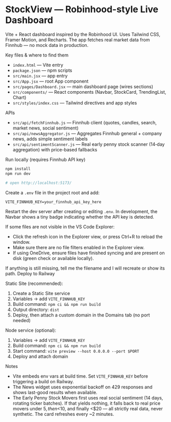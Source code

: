 # StockView — Robinhood-style Live Dashboard

Vite + React dashboard inspired by the Robinhood UI. Uses Tailwind CSS, Framer Motion, and Recharts. The app fetches real market data from Finnhub — no mock data in production.

Key files & where to find them
- `index.html` — Vite entry
- `package.json` — npm scripts
- `src/main.jsx` — app entry
- `src/App.jsx` — root App component
- `src/pages/Dashboard.jsx` — main dashboard page (wires sections)
- `src/components/` — React components (Navbar, StockCard, TrendingList, Chart)
- `src/styles/index.css` — Tailwind directives and app styles
  
APIs
- `src/api/fetchFinnhub.js` — Finnhub client (quotes, candles, search, market news, social sentiment)
- `src/api/newsAggregator.js` — Aggregates Finnhub general + company news, adds simple sentiment labels
- `src/api/sentimentScanner.js` — Real early penny stock scanner (14‑day aggregation) with price-based fallbacks

Run locally (requires Finnhub API key)
```powershell
npm install
npm run dev

# open http://localhost:5173/
```

Create a `.env` file in the project root and add:

```
VITE_FINNHUB_KEY=your_finnhub_api_key_here
```

Restart the dev server after creating or editing `.env`. In development, the Navbar shows a tiny badge indicating whether the API key is detected.

If some files are not visible in the VS Code Explorer:
- Click the refresh icon in the Explorer view, or press Ctrl+R to reload the window.
- Make sure there are no file filters enabled in the Explorer view.
- If using OneDrive, ensure files have finished syncing and are present on disk (green check or available locally).

If anything is still missing, tell me the filename and I will recreate or show its path.
Deploy to Railway

Static Site (recommended):
1. Create a Static Site service
2. Variables → add `VITE_FINNHUB_KEY`
3. Build command: `npm ci && npm run build`
4. Output directory: `dist`
5. Deploy, then attach a custom domain in the Domains tab (no port needed)

Node service (optional):
1. Variables → add `VITE_FINNHUB_KEY`
2. Build command: `npm ci && npm run build`
3. Start command: `vite preview --host 0.0.0.0 --port $PORT`
4. Deploy and attach domain

Notes
- Vite embeds env vars at build time. Set `VITE_FINNHUB_KEY` before triggering a build on Railway.
- The News widget uses exponential backoff on 429 responses and shows last-good results when available.
- The Early Penny Stock Movers first uses real social sentiment (14 days, rotating ticker batches). If that yields nothing, it falls back to real price movers under $5, then <$10, and finally <$20 — all strictly real data, never synthetic. The card refreshes every ~2 minutes.
